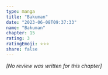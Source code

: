 ```yaml
---
type: manga
title: "Bakuman"
date: "2023-06-08T09:37:33"
name: "Bakuman"
chapter: 15
rating: 3
ratingEmoji: ⭐️⭐️⭐️
share: false
---
```


*[No review was written for this chapter]*
